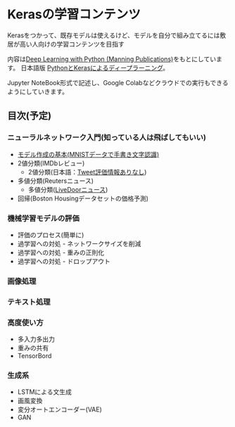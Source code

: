 # Kerasの学習コンテンツ

Kerasをつかって、既存モデルは使えるけど、モデルを自分で組み立てるには敷居が高い人向けの学習コンテンツを目指す

内容は[Deep Learning with Python (Manning Publications)](https://www.manning.com/books/deep-learning-with-python?a_aid=keras&a_bid=76564dff)をもとにしています。
日本語版 [PythonとKerasによるディープラーニング](https://book.mynavi.jp/ec/products/detail/id=90124)。

Jupyter NoteBook形式で記述し、Google Colabなどクラウドでの実行もできるようにしていきます。

## 目次(予定)

### ニューラルネットワーク入門(知っている人は飛ばしてもいい)

* [モデル作成の基本(MNISTデータで手書き文字認識)](https://nbviewer.jupyter.org/github/m-hironori/learing-keras/blob/master/1_%E3%83%A2%E3%83%87%E3%83%AB%E4%BD%9C%E6%88%90%E3%81%AE%E5%9F%BA%E6%9C%AC%28MNIST%E3%83%87%E3%83%BC%E3%82%BF%E3%81%A7%E6%89%8B%E6%9B%B8%E3%81%8D%E6%96%87%E5%AD%97%E8%AA%8D%E8%AD%98%29.ipynb)
* 2値分類(IMDbレビュー)
  * 2値分類(日本語：[Tweet評価情報ありなし](http://www.cl.ecei.tohoku.ac.jp/resources/twitter_target_review/))
* 多値分類(Reutersニュース)
  * 多値分類([LiveDoorニュース](https://www.rondhuit.com/download.html#ldcc))
* 回帰(Boston Housingデータセットの価格予測)

### 機械学習モデルの評価

* 評価のプロセス(簡単に)
* 過学習への対処 - ネットワークサイズを削減
* 過学習への対処 - 重みの正則化
* 過学習への対処 - ドロップアウト

### 画像処理

### テキスト処理

### 高度使い方

* 多入力多出力
* 重みの共有
* TensorBord

### 生成系

* LSTMによる文生成
* 画風変換
* 変分オートエンコーダー(VAE)
* GAN

